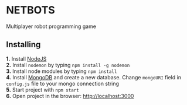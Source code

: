 # NETBOTS
Multiplayer robot programming game

## Installing
**1.** Install [NodeJS](https://nodejs.org/en/) <br>
**2.** Install `nodemon` by typing `npm install -g nodemon` <br>
**3.** Install node modules by typing `npm install` <br>
**4.** Install [MongoDB](https://www.mongodb.com/) and create a new database. Change `mongoURI` field in `config.js` file to your mongo connection string <br>
**5.** Start project with `npm start` <br>
**6.** Open project in the browser: [http://localhost:3000](http://localhost:3000) <br>
